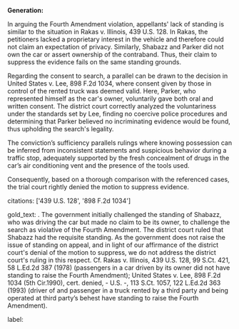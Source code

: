 **Generation:**

In arguing the Fourth Amendment violation, appellants' lack of standing is similar to the situation in Rakas v. Illinois, 439 U.S. 128. In Rakas, the petitioners lacked a proprietary interest in the vehicle and therefore could not claim an expectation of privacy. Similarly, Shabazz and Parker did not own the car or assert ownership of the contraband. Thus, their claim to suppress the evidence fails on the same standing grounds.

Regarding the consent to search, a parallel can be drawn to the decision in United States v. Lee, 898 F.2d 1034, where consent given by those in control of the rented truck was deemed valid. Here, Parker, who represented himself as the car's owner, voluntarily gave both oral and written consent. The district court correctly analyzed the voluntariness under the standards set by Lee, finding no coercive police procedures and determining that Parker believed no incriminating evidence would be found, thus upholding the search's legality.

The conviction’s sufficiency parallels rulings where knowing possession can be inferred from inconsistent statements and suspicious behavior during a traffic stop, adequately supported by the fresh concealment of drugs in the car’s air conditioning vent and the presence of the tools used.

Consequently, based on a thorough comparison with the referenced cases, the trial court rightly denied the motion to suppress evidence.

citations: ['439 U.S. 128', '898 F.2d 1034']

gold_text: . The government initially challenged the standing of Shabazz, who was driving the car but made no claim to be its owner, to challenge the search as violative of the Fourth Amendment. The district court ruled that Shabazz had the requisite standing. As the government does not raise the issue of standing on appeal, and in light of our affirmance of the district court's denial of the motion to suppress, we do not address the district court's ruling in this respect. Cf. Rakas v. Illinois, 439 U.S. 128, 99 S.Ct. 421, 58 L.Ed.2d 387 (1978) (passengers in a car driven by its owner did not have standing to raise the Fourth Amendment); United States v. Lee, 898 F.2d 1034 (5th Cir.1990), cert. denied, - U.S. -, 113 S.Ct. 1057, 122 L.Ed.2d 363 (1993) (driver of and passenger in a truck rented by a third party and being operated at third party’s behest have standing to raise the Fourth Amendment).

label: 